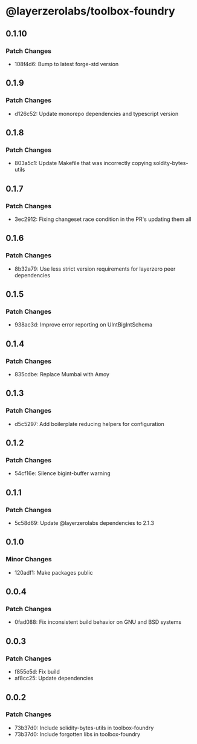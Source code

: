 # @layerzerolabs/toolbox-foundry

## 0.1.10

### Patch Changes

- 108f4d6: Bump to latest forge-std version

## 0.1.9

### Patch Changes

- d126c52: Update monorepo dependencies and typescript version

## 0.1.8

### Patch Changes

- 803a5c1: Update Makefile that was incorrectly copying soldity-bytes-utils

## 0.1.7

### Patch Changes

- 3ec2912: Fixing changeset race condition in the PR's updating them all

## 0.1.6

### Patch Changes

- 8b32a79: Use less strict version requirements for layerzero peer dependencies

## 0.1.5

### Patch Changes

- 938ac3d: Improve error reporting on UIntBigIntSchema

## 0.1.4

### Patch Changes

- 835cdbe: Replace Mumbai with Amoy

## 0.1.3

### Patch Changes

- d5c5297: Add boilerplate reducing helpers for configuration

## 0.1.2

### Patch Changes

- 54cf16e: Silence bigint-buffer warning

## 0.1.1

### Patch Changes

- 5c58d69: Update @layerzerolabs dependencies to 2.1.3

## 0.1.0

### Minor Changes

- 120adf1: Make packages public

## 0.0.4

### Patch Changes

- 0fad088: Fix inconsistent build behavior on GNU and BSD systems

## 0.0.3

### Patch Changes

- f855e5d: Fix build
- af8cc25: Update dependencies

## 0.0.2

### Patch Changes

- 73b37d0: Include solidity-bytes-utils in toolbox-foundry
- 73b37d0: Include forgotten libs in toolbox-foundry
